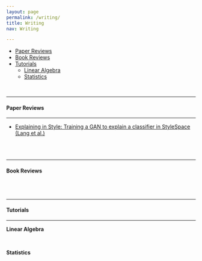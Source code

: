 ```yaml
---
layout: page
permalink: /writing/
title: Writing
nav: Writing

---
```




<!-- MarkdownTOC depth=4 -->


-  [Paper Reviews](#paper-reviews)
-  [Book Reviews](#book-reviews)
-  [Tutorials](#tutorials)
    - [Linear Algebra](#tutorials-linear-algebra)
    - [Statistics](#tutorials-statistics)

<!-- /MarkdownTOC -->



<br/>

<a name="paper-reviews"></a>

---
#### **Paper Reviews**
---


* [Explaining in Style: Training a GAN to explain a classifier in StyleSpace (Lang et al.)](https://chrisnielsen.github.io/paper_reviews/math_test2) 



<br/><br/>
<a name="book-reviews"></a>

---
#### **Book Reviews**







<br/><br/>
<a name="tutorials"></a>

---
#### **Tutorials**
---


<a name="tutorials-linear-algebra"></a>
**Linear Algebra**



<br/>


<a name="tutorials-statistics"></a>
**Statistics**



<br/><br/>
